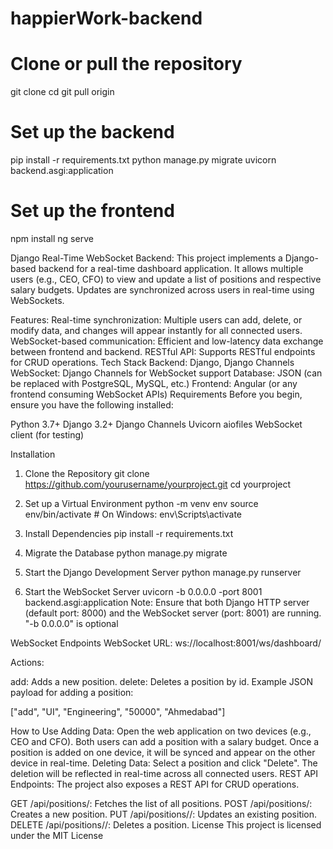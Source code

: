 # happierWork-backend

# Clone or pull the repository
git clone <repository-url>
cd <project-directory>
git pull origin <branch-name>

# Set up the backend
pip install -r requirements.txt
python manage.py migrate
uvicorn backend.asgi:application
<!-- python manage.py runserver -->

# Set up the frontend
npm install
ng serve

Django Real-Time WebSocket Backend:
This project implements a Django-based backend for a real-time dashboard application. It allows multiple users (e.g., CEO, CFO) to view and update a list of positions and respective salary budgets. Updates are synchronized across users in real-time using WebSockets.

Features:
Real-time synchronization: Multiple users can add, delete, or modify data, and changes will appear instantly for all connected users.
WebSocket-based communication: Efficient and low-latency data exchange between frontend and backend.
RESTful API: Supports RESTful endpoints for CRUD operations.
Tech Stack
Backend: Django, Django Channels
WebSocket: Django Channels for WebSocket support
Database: JSON (can be replaced with PostgreSQL, MySQL, etc.)
Frontend: Angular (or any frontend consuming WebSocket APIs)
Requirements
Before you begin, ensure you have the following installed:

Python 3.7+
Django 3.2+
Django Channels
Uvicorn
aiofiles
WebSocket client (for testing)

Installation

1. Clone the Repository
git clone https://github.com/yourusername/yourproject.git
cd yourproject

2. Set up a Virtual Environment
python -m venv env
source env/bin/activate  # On Windows: env\Scripts\activate

3. Install Dependencies
pip install -r requirements.txt

4. Migrate the Database
python manage.py migrate

5. Start the Django Development Server
python manage.py runserver

6. Start the WebSocket Server
uvicorn -b 0.0.0.0 -port 8001 backend.asgi:application
Note: Ensure that both Django HTTP server (default port: 8000) and the WebSocket server (port: 8001) are running. "-b 0.0.0.0" is optional

WebSocket Endpoints
WebSocket URL: ws://localhost:8001/ws/dashboard/

Actions:

add: Adds a new position.
delete: Deletes a position by id.
Example JSON payload for adding a position:

["add", "UI", "Engineering", "50000", "Ahmedabad"]

How to Use
Adding Data:
Open the web application on two devices (e.g., CEO and CFO).
Both users can add a position with a salary budget.
Once a position is added on one device, it will be synced and appear on the other device in real-time.
Deleting Data:
Select a position and click "Delete".
The deletion will be reflected in real-time across all connected users.
REST API Endpoints:
The project also exposes a REST API for CRUD operations.

GET /api/positions/: Fetches the list of all positions.
POST /api/positions/: Creates a new position.
PUT /api/positions/<id>/: Updates an existing position.
DELETE /api/positions/<id>/: Deletes a position.
License
This project is licensed under the MIT License